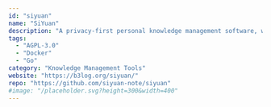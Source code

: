 ```yaml
---
id: "siyuan"
name: "SiYuan"
description: "A privacy-first personal knowledge management software, written in typescript and golang."
tags:
  - "AGPL-3.0"
  - "Docker"
  - "Go"
category: "Knowledge Management Tools"
website: "https://b3log.org/siyuan/"
repo: "https://github.com/siyuan-note/siyuan"
#image: "/placeholder.svg?height=300&width=400"
---
```



